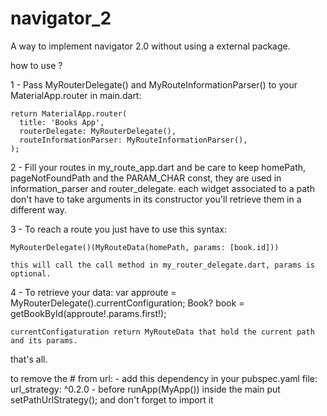 # navigator_2

A way to implement navigator 2.0 without using a external package.

how to use ?

1 - Pass MyRouterDelegate() and MyRouteInformationParser() to your MaterialApp.router in main.dart:

    return MaterialApp.router(
      title: 'Books App',
      routerDelegate: MyRouterDelegate(),
      routeInformationParser: MyRouteInformationParser(),
    );

2 - Fill your routes in my_route_app.dart and be care to keep homePath, pageNotFoundPath and the
    PARAM_CHAR const, they are used in information_parser and router_delegate.
    each widget associated to a path don't have to take arguments in its constructor you'll retrieve them in a different way.

3 - To reach a route you just have to use this syntax:

    MyRouterDelegate()(MyRouteData(homePath, params: [book.id]))

    this will call the call method in my_router_delegate.dart, params is optional.

4 - To retrieve your data:
    var approute = MyRouterDelegate().currentConfiguration;
    Book? book = getBookById(approute!.params.first!);

    currentConfigaturation return MyRouteData that hold the current path and its params.

that's all.

to remove the # from url:
    - add this dependency in your pubspec.yaml file: url_strategy: ^0.2.0
    - before runApp(MyApp()) inside the main put setPathUrlStrategy(); and don't forget to import it